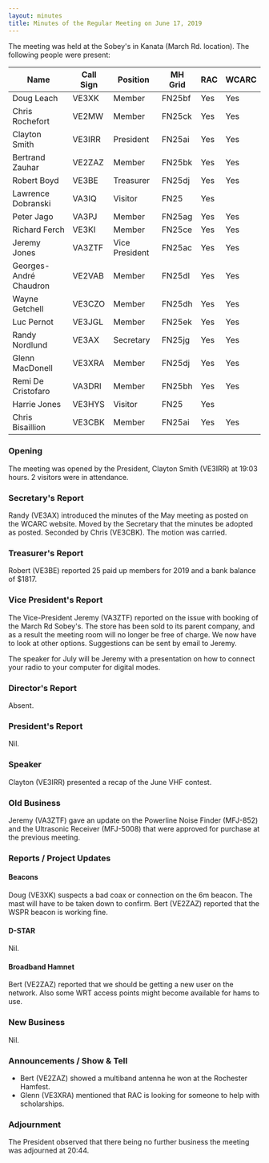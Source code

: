 ```yaml
---
layout: minutes
title: Minutes of the Regular Meeting on June 17, 2019
---
```


The meeting was held at the Sobey's in Kanata (March Rd. location).
The following people were present:

| Name                   | Call Sign  | Position         | MH Grid | RAC | WCARC |
|------------------------|------------|------------------|---------|-----|-------|
| Doug Leach             | VE3XK      | Member           | FN25bf  | Yes | Yes   |
| Chris Rochefort        | VE2MW      | Member           | FN25ck  | Yes | Yes   |
| Clayton Smith          | VE3IRR     | President        | FN25ai  | Yes | Yes   |
| Bertrand Zauhar        | VE2ZAZ     | Member           | FN25bk  | Yes | Yes   |
| Robert Boyd            | VE3BE      | Treasurer        | FN25dj  | Yes | Yes   |
| Lawrence Dobranski     | VA3IQ      | Visitor          | FN25    | Yes |       |
| Peter Jago             | VA3PJ      | Member           | FN25ag  | Yes | Yes   |
| Richard Ferch          | VE3KI      | Member           | FN25ce  | Yes | Yes   |
| Jeremy Jones           | VA3ZTF     | Vice President   | FN25ac  | Yes | Yes   |
| Georges-André Chaudron | VE2VAB     | Member           | FN25dl  | Yes | Yes   |
| Wayne Getchell         | VE3CZO     | Member           | FN25dh  | Yes | Yes   |
| Luc Pernot             | VE3JGL     | Member           | FN25ek  | Yes | Yes   |
| Randy Nordlund         | VE3AX      | Secretary        | FN25jg  | Yes | Yes   |
| Glenn MacDonell        | VE3XRA     | Member           | FN25dj  | Yes | Yes   |
| Remi De Cristofaro     | VA3DRI     | Member           | FN25bh  | Yes | Yes   |
| Harrie Jones           | VE3HYS     | Visitor          | FN25    | Yes |       |
| Chris Bisaillion       | VE3CBK     | Member           | FN25ai  | Yes | Yes   |

### Opening

The meeting was opened by the President, Clayton Smith (VE3IRR) at 19:03 hours.
2 visitors were in attendance.

### Secretary's Report

Randy (VE3AX) introduced the minutes of the May meeting as posted on the WCARC website.
Moved by the Secretary that the minutes be adopted as posted.
Seconded by Chris (VE3CBK). The motion was carried.

### Treasurer's Report

Robert (VE3BE) reported 25 paid up members for 2019 and a bank balance of $1817.

### Vice President's Report

The Vice-President Jeremy (VA3ZTF) reported on the issue with booking of the March Rd Sobey's. The store has been sold to its parent company, and as a result the meeting room will no longer be free of charge. We now have to look at other options. Suggestions can be sent by email to Jeremy.

The speaker for July will be Jeremy with a presentation on how to connect your radio to your computer for digital modes.

### Director's Report

Absent.

### President's Report

Nil.

### Speaker

Clayton (VE3IRR) presented a recap of the June VHF contest.

### Old Business

Jeremy (VA3ZTF) gave an update on the Powerline Noise Finder (MFJ-852) and the Ultrasonic Receiver (MFJ-5008) that were approved for purchase at the previous meeting.

### Reports / Project Updates

#### Beacons

Doug (VE3XK) suspects a bad coax or connection on the 6m beacon. The mast will have to be taken down to confirm.
Bert (VE2ZAZ) reported that the WSPR beacon is working fine.

#### D-STAR

Nil.

#### Broadband Hamnet

Bert (VE2ZAZ) reported that we should be getting a new user on the network.
Also some WRT access points might become available for hams to use.

### New Business

Nil.

### Announcements / Show & Tell

* Bert (VE2ZAZ) showed a multiband antenna he won at the Rochester Hamfest.
* Glenn (VE3XRA) mentioned that RAC is looking for someone to help with scholarships.

### Adjournment

The President observed that there being no further business the meeting was
adjourned at 20:44.
